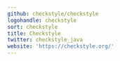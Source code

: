 ```yaml
---
github: checkstyle/checkstyle
logohandle: checkstyle
sort: checkstyle
title: Checkstyle
twitter: checkstyle_java
website: 'https://checkstyle.org/'
---
```

